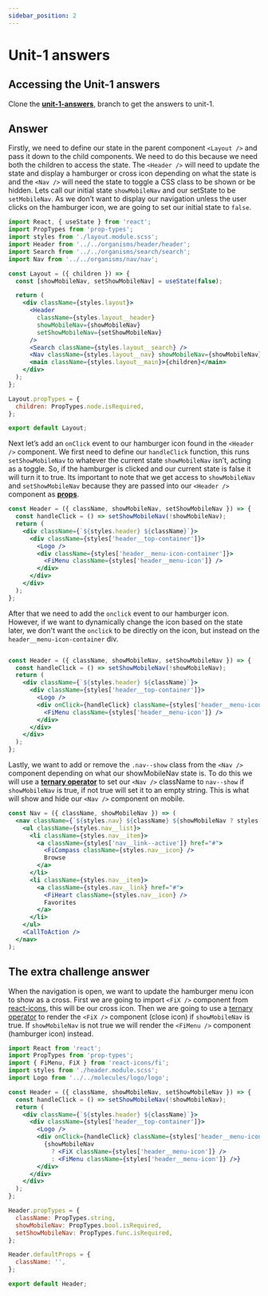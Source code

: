```yaml
---
sidebar_position: 2
---
```


# Unit-1 answers

## Accessing the Unit-1 answers

Clone the **[unit-1-answers](https://github.com/paul-blackwell/movie-search/tree/unit-1-anwsers)**, branch to get the answers to unit-1.

## Answer
Firstly, we need to define our state in the parent component `<Layout />` and pass it down to the child components. We need to do this because we need both the children to access the state. The `<Header />` will need to update the state and display a hamburger or cross icon depending on what the state is and the `<Nav />` will need the state to toggle a CSS class to be shown or be hidden. Lets call our initial state `showMobileNav` and our setState to be `setMobileNav`. As we don’t want to display our navigation unless the user clicks on the hamburger icon, we are going to set our initial state to `false`.

```jsx
import React, { useState } from 'react';
import PropTypes from 'prop-types';
import styles from './layout.module.scss';
import Header from '../../organisms/header/header';
import Search from '../../organisms/search/search';
import Nav from '../../organisms/nav/nav';

const Layout = ({ children }) => {
  const [showMobileNav, setShowMobileNav] = useState(false);

  return (
    <div className={styles.layout}>
      <Header
        className={styles.layout__header}
        showMobileNav={showMobileNav}
        setShowMobileNav={setShowMobileNav}
      />
      <Search className={styles.layout__search} />
      <Nav className={styles.layout__nav} showMobileNav={showMobileNav} />
      <main className={styles.layout__main}>{children}</main>
    </div>
  );
};

Layout.propTypes = {
  children: PropTypes.node.isRequired,
};

export default Layout;
```
Next let’s add an `onClick` event to our hamburger icon found in the `<Header />` component. We first need to define our `handleClick` function, this runs `setShowMobileNav` to whatever the current state `showMobileNav` isn’t, acting as a toggle. So, if the hamburger is clicked and our current state is false it will turn it to true. Its important to note that we get access to `showMobileNav` and `setShowMobileNav` because they are passed into our `<Header />` component as **[props](https://reactjs.org/docs/components-and-props.html)**.

```jsx
const Header = ({ className, showMobileNav, setShowMobileNav }) => {
  const handleClick = () => setShowMobileNav(!showMobileNav);
  return (
    <div className={`${styles.header} ${className}`}>
      <div className={styles['header__top-container']}>
        <Logo />
        <div className={styles['header__menu-icon-container']}>
          <FiMenu className={styles['header__menu-icon']} />
        </div>
      </div>
    </div>
  );
};
```

After that we need to add the `onclick` event to our hamburger icon. However, if we want to dynamically change the icon based on the state later, we don't want the `onclick` to be directly on the icon, but instead on the `header__menu-icon-container` div.

```jsx

const Header = ({ className, showMobileNav, setShowMobileNav }) => {
  const handleClick = () => setShowMobileNav(!showMobileNav);
  return (
    <div className={`${styles.header} ${className}`}>
      <div className={styles['header__top-container']}>
        <Logo />
        <div onClick={handleClick} className={styles['header__menu-icon-container']}>
          <FiMenu className={styles['header__menu-icon']} />
        </div>
      </div>
    </div>
  );
};

```
Lastly, we want to add or remove the `.nav--show` class from the `<Nav />` component depending on what our showMobileNav state is. To do this we will use a **[ternary operator](https://developer.mozilla.org/en-US/docs/Web/JavaScript/Reference/Operators/Conditional_Operator)** to set our `<Nav />` className to `nav--show` if `showMobileNav` is true, if not true will set it to an empty string. This is what will show and hide our `<Nav />` component on mobile.

``` jsx
const Nav = ({ className, showMobileNav }) => (
  <nav className={`${styles.nav} ${className} ${showMobileNav ? styles['nav--show'] : ''}`}>
    <ul className={styles.nav__list}>
      <li className={styles.nav__item}>
        <a className={styles['nav__link--active']} href="#">
          <FiCompass className={styles.nav__icon} />
          Browse
        </a>
      </li>
      <li className={styles.nav__item}>
        <a className={styles.nav__link} href="#">
          <FiHeart className={styles.nav__icon} />
          Favorites
        </a>
      </li>
    </ul>
    <CallToAction />
  </nav>
);
```


## The extra challenge answer

When the navigation is open, we want to update the hamburger menu icon to show as a cross. First we are going to import `<FiX />` component from [react-icons](https://react-icons.github.io/react-icons/icons?name=fi), this will be our cross icon. Then we are going to use a [ternary operator](https://developer.mozilla.org/en-US/docs/Web/JavaScript/Reference/Operators/Conditional_Operator) to render the `<FiX />` component (close icon) if `showMobileNav` is true. If `showMobileNav` is not true we will render the `<FiMenu />` component (hamburger icon) instead.

```jsx
import React from 'react';
import PropTypes from 'prop-types';
import { FiMenu, FiX } from 'react-icons/fi';
import styles from './header.module.scss';
import Logo from '../../molecules/logo/logo';

const Header = ({ className, showMobileNav, setShowMobileNav }) => {
  const handleClick = () => setShowMobileNav(!showMobileNav);
  return (
    <div className={`${styles.header} ${className}`}>
      <div className={styles['header__top-container']}>
        <Logo />
        <div onClick={handleClick} className={styles['header__menu-icon-container']}>
          {showMobileNav
            ? <FiX className={styles['header__menu-icon']} />
            : <FiMenu className={styles['header__menu-icon']} />}
        </div>
      </div>
    </div>
  );
};

Header.propTypes = {
  className: PropTypes.string,
  showMobileNav: PropTypes.bool.isRequired,
  setShowMobileNav: PropTypes.func.isRequired,
};

Header.defaultProps = {
  className: '',
};

export default Header;
```
